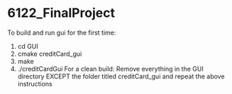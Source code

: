 # 6122_FinalProject

To build and run gui for the first time:
1. cd GUI
2. cmake creditCard_gui
3. make
4. ./creditCardGui
For a clean build:
Remove everything in the GUI directory EXCEPT the folder titled creditCard_gui and repeat the above instructions